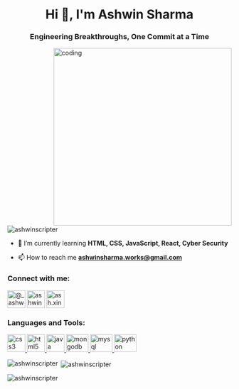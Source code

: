 <h1 align="center">Hi 👋, I'm Ashwin Sharma</h1>
<h3 align="center">Engineering Breakthroughs, One Commit at a Time</h3>
<img align="right" alt="coding" width="400" src="https://camo.githubusercontent.com/c1dcb74cc1c1835b1d716f5051499a2814c683c806b15f04b0eba492863703e9/68747470733a2f2f63646e2e6472696262626c652e636f6d2f75736572732f3733303730332f73637265656e73686f74732f363538313234332f6176656e746f2e676966">

<p align="left"> <img src="https://komarev.com/ghpvc/?username=ashwinscripter&label=Profile%20views&color=0e75b6&style=flat" alt="ashwinscripter" /> </p>

- 🌱 I’m currently learning **HTML, CSS, JavaScript, React, Cyber Security**

- 📫 How to reach me **ashwinsharma.works@gmail.com**

<h3 align="left">Connect with me:</h3>
<p align="left">
<a href="https://twitter.com/@_ashwin_16" target="blank"><img align="center" src="https://toppng.com/uploads/preview/twitter-logo-11549680523gyu1fhgduu.png" alt="@_ashwin_16" height="40" width="40" /></a>
<a href="https://www.linkedin.com/in/ashwin-sharma-4a4b41219/" target="blank"><img align="center" src="https://p7.hiclipart.com/preview/496/112/893/linkedin-ico-icon-linkedin-png-hd.jpg" alt="ashwin sharma" height="40" width="40" /></a>
<a href="https://instagram.com/ash.xin16" target="blank"><img align="center" src="https://image.similarpng.com/very-thumbnail/2020/06/Instagram-logo-transparent-PNG.png" alt="ash.xin16" height="40" width="40" /></a>
</p>

<h3 align="left">Languages and Tools:</h3>
<p align="left"> <a href="https://www.w3schools.com/css/" target="_blank" rel="noreferrer"> <img src="https://cdn.freebiesupply.com/logos/large/2x/css3-logo-png-transparent.png" alt="css3" width="40" height="40"/> </a> <a href="https://www.w3.org/html/" target="_blank" rel="noreferrer"> <img src="https://p7.hiclipart.com/preview/780/934/537/5bbc10adc0011.jpg" alt="html5" width="40" height="40"/> </a> <a href="https://www.java.com" target="_blank" rel="noreferrer"> <img src="https://spng.pngfind.com/pngs/s/74-744402_java-logo-png-transparent-svg-vector-freebie-supply.png" alt="java" width="40" height="40"/> </a> <a href="https://www.mongodb.com/" target="_blank" rel="noreferrer"> <img src="https://www.clipartmax.com/png/middle/275-2754492_mongodb-nosql-document-oriented-database-portable-network-mongodb-logo.png" alt="mongodb" width="50" height="40"/> </a> <a href="https://www.mysql.com/" target="_blank" rel="noreferrer"> <img src="https://banner2.cleanpng.com/20180824/ktx/kisspng-mysql-workbench-computer-icons-logo-portable-netwo-thezedt-tech-tips-and-random-thoughts-5b80352110ca84.1955496015351288650688.jpg" alt="mysql" width="50" height="40"/> </a> <a href="https://www.python.org" target="_blank" rel="noreferrer"> <img src="https://image.pngaaa.com/282/619282-middle.png" alt="python" width="50" height="40"/> </a> </p>

<p><img align="left" src="https://github-readme-stats.vercel.app/api/top-langs?username=ashwinscripter&show_icons=true&locale=en&layout=compact" alt="ashwinscripter" /></p>

<p>&nbsp;<img align="center" src="https://github-readme-stats.vercel.app/api?username=ashwinscripter&show_icons=true&locale=en" alt="ashwinscripter" /></p>

<p><img align="center" src="https://github-readme-streak-stats.herokuapp.com/?user=ashwinscripter&" alt="ashwinscripter" /></p>
